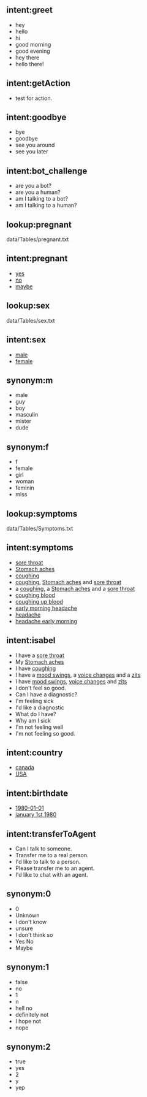 ## intent:greet
- hey
- hello
- hi
- good morning
- good evening
- hey there
- hello there!

## intent:getAction
- test for action.

## intent:goodbye
- bye
- goodbye
- see you around
- see you later

## intent:bot_challenge
- are you a bot?
- are you a human?
- am I talking to a bot?
- am I talking to a human?

## lookup:pregnant
data/Tables/pregnant.txt

## intent:pregnant
- [yes](pregnant)
- [no](pregnant)
- [maybe](pregnant)

## lookup:sex
data/Tables/sex.txt

## intent:sex
- [male](sex)
- [female](sex)

## synonym:m
- male
- guy
- boy
- masculin
- mister
- dude

## synonym:f
- f
- female
- girl
- woman
- feminin
- miss

## lookup:symptoms
data/Tables/Symptoms.txt

## intent:symptoms
- [sore throat](symptoms)
- [Stomach aches](symptoms)
- [coughing](symptoms)
- [coughing](symptoms), [Stomach aches](symptoms) and [sore throat](symptoms)
- a [coughing](symptoms), a [Stomach aches](symptoms) and a [sore throat](symptoms)
- [coughing blood](symptoms)
- [coughing up blood](symptoms)
- [early morning headache](symptoms)
- [headache](symptoms)
- [headache early morning](symptoms)

## intent:isabel
- I have a [sore throat](symptoms)
- My [Stomach aches](symptoms)
- I have [coughing](symptoms)
- I have a [mood swings](symptoms), a [voice changes](symptoms) and a [zits](symptoms)
- I have [mood swings](symptoms), [voice changes](symptoms) and [zits](symptoms)
- I don't feel so good.
- Can I have a diagnostic?
- I'm feeling sick
- I'd like a diagnostic
- What do I have?
- Why am I sick
- I'm not feeling well
- I'm not feeling so good.

## intent:country
- [canada](country)
- [USA](country)

## intent:birthdate
- [1980-01-01](birthdate)
- [january 1st 1980](birthdate)

## intent:transferToAgent
- Can I talk to someone.
- Transfer me to a real person.
- I'd like to talk to a person.
- Please transfer me to an agent.
- I'd like to chat with an agent.

## synonym:0
- 0
- Unknown
- I don't know
- unsure
- I don't think so
- Yes No
- Maybe

## synonym:1
- false
- no
- 1
- n
- hell no
- definitely not
- I hope not
- nope

## synonym:2
- true
- yes
- 2
- y
- yep







